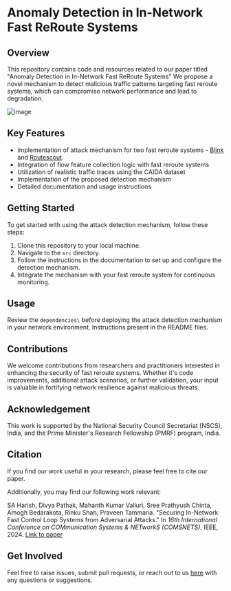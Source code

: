 # Anomaly Detection in In-Network Fast ReRoute Systems

## Overview
This repository contains code and resources related to our paper titled "Anomaly Detection in In-Network Fast ReRoute Systems" We propose a novel mechanism to detect malicious traffic patterns targeting fast reroute systems, which can compromise network performance and lead to degradation. 

![image](https://github.com/networked-systems-iith/FRR-Attacks/assets/42262349/ac99c0de-42be-41ea-ab5a-8943f4c2af1c)


## Key Features
- Implementation of attack mechanism for two fast reroute systems - [Blink](https://github.com/nsg-ethz/Blink) and [Routescout](https://conferences.sigcomm.org/sosr/2021/papers/s21.pdf).
- Integration of flow feature collection logic with fast reroute systems
- Utilization of realistic traffic traces using the CAIDA dataset
- Implementation of the proposed detection mechanism
- Detailed documentation and usage instructions

## Getting Started
To get started with using the attack detection mechanism, follow these steps:
1. Clone this repository to your local machine.
2. Navigate to the `src` directory.
3. Follow the instructions in the documentation to set up and configure the detection mechanism.
4. Integrate the mechanism with your fast reroute system for continuous monitoring.

## Usage
Review the `dependencies\` before deploying the attack detection mechanism in your network environment. Instructions present in the README files.

## Contributions
We welcome contributions from researchers and practitioners interested in enhancing the security of fast reroute systems. Whether it's code improvements, additional attack scenarios, or further validation, your input is valuable in fortifying network resilience against malicious threats.

## Acknowledgement
This work is supported by the National Security Council Secretariat (NSCS), India, and the Prime Minister's Research Fellowship (PMRF) program, India.

## Citation
If you find our work useful in your research, please feel free to cite our paper.

Additionally, you may find our following work relevant:

SA Harish, Divya Pathak, Mahanth Kumar Valluri, Sree Prathyush Chinta, Amogh Bedarakota, Rinku Shah, Praveen Tammana. "Securing In-Network Fast Control Loop Systems from Adversarial Attacks." In *16th International Conference on COMmunication Systems & NETworkS (COMSNETS)*, IEEE, 2024. [Link to paper](https://ieeexplore.ieee.org/abstract/document/10427291)

## Get Involved
Feel free to raise issues, submit pull requests, or reach out to us [here](netsys@iith.ac.in) with any questions or suggestions. 

